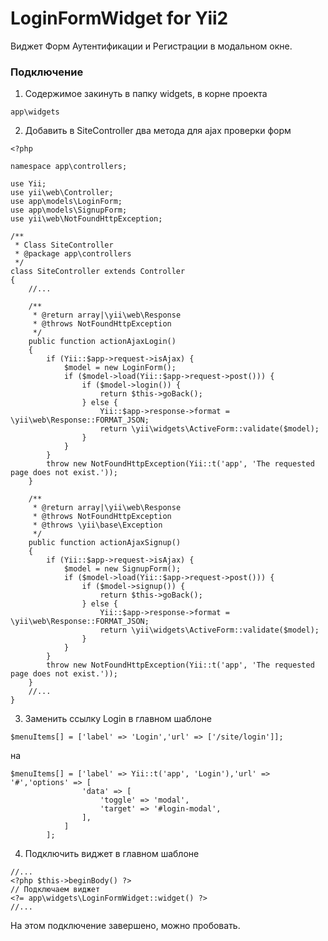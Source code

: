 # LoginFormWidget for Yii2

Виджет Форм Аутентификации и Регистрации в модальном окне.

### Подключение
1. Содержимое закинуть в папку widgets, в корне проекта
```
app\widgets
```
2. Добавить в SiteController два метода для ajax проверки форм
```
<?php

namespace app\controllers;

use Yii;
use yii\web\Controller;
use app\models\LoginForm;
use app\models\SignupForm;
use yii\web\NotFoundHttpException;

/**
 * Class SiteController
 * @package app\controllers
 */
class SiteController extends Controller
{
    //...
    
    /**
     * @return array|\yii\web\Response
     * @throws NotFoundHttpException
     */
    public function actionAjaxLogin()
    {
        if (Yii::$app->request->isAjax) {
            $model = new LoginForm();
            if ($model->load(Yii::$app->request->post())) {
                if ($model->login()) {
                    return $this->goBack();
                } else {
                    Yii::$app->response->format = \yii\web\Response::FORMAT_JSON;
                    return \yii\widgets\ActiveForm::validate($model);
                }
            }
        }
        throw new NotFoundHttpException(Yii::t('app', 'The requested page does not exist.'));
    }
    
    /**
     * @return array|\yii\web\Response
     * @throws NotFoundHttpException
     * @throws \yii\base\Exception
     */
    public function actionAjaxSignup()
    {
        if (Yii::$app->request->isAjax) {
            $model = new SignupForm();
            if ($model->load(Yii::$app->request->post())) {
                if ($model->signup()) {
                    return $this->goBack();
                } else {
                    Yii::$app->response->format = \yii\web\Response::FORMAT_JSON;
                    return \yii\widgets\ActiveForm::validate($model);
                }
            }
        }
        throw new NotFoundHttpException(Yii::t('app', 'The requested page does not exist.'));
    }
    //...
}
```
3. Заменить ссылку Login в главном шаблоне
```
$menuItems[] = ['label' => 'Login','url' => ['/site/login']];
```
на
```
$menuItems[] = ['label' => Yii::t('app', 'Login'),'url' => '#','options' => [
                'data' => [
                    'toggle' => 'modal',
                    'target' => '#login-modal',
                ],
            ]
        ];
```
4. Подключить виджет в главном шаблоне
```
//...
<?php $this->beginBody() ?>
// Подключаем виджет
<?= app\widgets\LoginFormWidget::widget() ?>
//...
```
На этом подключение завершено, можно пробовать.
